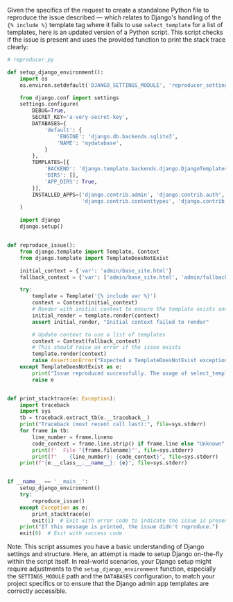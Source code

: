 Given the specifics of the request to create a standalone Python file to reproduce the issue described — which relates to Django's handling of the `{% include %}` template tag where it fails to use `select_template` for a list of templates, here is an updated version of a Python script. This script checks if the issue is present and uses the provided function to print the stack trace clearly:

```python
# reproducer.py

def setup_django_environment():
    import os
    os.environ.setdefault('DJANGO_SETTINGS_MODULE', 'reproducer_settings')

    from django.conf import settings
    settings.configure(
        DEBUG=True,
        SECRET_KEY='a-very-secret-key',
        DATABASES={
            'default': {
                'ENGINE': 'django.db.backends.sqlite3',
                'NAME': 'mydatabase',
            }
        },
        TEMPLATES=[{
            'BACKEND': 'django.template.backends.django.DjangoTemplates',
            'DIRS': [],
            'APP_DIRS': True,
        }],
        INSTALLED_APPS=('django.contrib.admin', 'django.contrib.auth',
                        'django.contrib.contenttypes', 'django.contrib.sessions'),
    )

    import django
    django.setup()


def reproduce_issue():
    from django.template import Template, Context
    from django.template import TemplateDoesNotExist

    initial_context = {'var': 'admin/base_site.html'}
    fallback_context = {'var': ['admin/base_site.html', 'admin/fallback.html']}

    try:
        template = Template('{% include var %}')
        context = Context(initial_context)
        # Render with initial context to ensure the template exists and can be rendered
        initial_render = template.render(context)
        assert initial_render, "Initial context failed to render"

        # Update context to use a list of templates
        context = Context(fallback_context)
        # This should raise an error if the issue exists
        template.render(context)
        raise AssertionError("Expected a TemplateDoesNotExist exception, but none was raised.")
    except TemplateDoesNotExist as e:
        print("Issue reproduced successfully. The usage of select_template should fix this.")
        raise e


def print_stacktrace(e: Exception):
    import traceback
    import sys
    tb = traceback.extract_tb(e.__traceback__)
    print("Traceback (most recent call last):", file=sys.stderr)
    for frame in tb:
        line_number = frame.lineno
        code_context = frame.line.strip() if frame.line else "Unknown"
        print(f'  File "{frame.filename}"', file=sys.stderr)
        print(f"    {line_number}: {code_context}", file=sys.stderr)
    print(f"{e.__class__.__name__}: {e}", file=sys.stderr)


if __name__ == '__main__':
    setup_django_environment()
    try:
        reproduce_issue()
    except Exception as e:
        print_stacktrace(e)
        exit(1)  # Exit with error code to indicate the issue is present
    print("If this message is printed, the issue didn't reproduce.")
    exit(0)  # Exit with success code
```

Note: This script assumes you have a basic understanding of Django settings and structure. Here, an attempt is made to setup Django on-the-fly within the script itself. In real-world scenarios, your Django setup might require adjustments to the `setup_django_environment` function, especially the `SETTINGS_MODULE` path and the `DATABASES` configuration, to match your project specifics or to ensure that the Django admin app templates are correctly accessible.